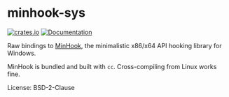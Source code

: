 # minhook-sys

[![crates.io](https://img.shields.io/crates/v/minhook-sys.svg)](https://crates.io/crates/minhook-sys)
[![Documentation](https://docs.rs/minhook-sys/badge.svg)](https://docs.rs/minhook-sys)

Raw bindings to [MinHook](http://www.codeproject.com/KB/winsdk/LibMinHook.aspx), the
minimalistic x86/x64 API hooking library for Windows.

MinHook is bundled and built with `cc`. Cross-compiling from Linux works fine.

License: BSD-2-Clause
